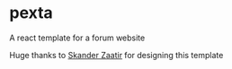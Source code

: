 # pexta
A react template for a forum website

Huge thanks to [Skander Zaatir](https://dribbble.com/Skander_za) for designing this template
